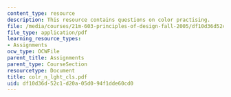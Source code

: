 ```yaml
---
content_type: resource
description: This resource contains questions on color practising.
file: /media/courses/21m-603-principles-of-design-fall-2005/df10d36d52c1d20a05d094f1dde60cd0_colr_n_lght_cls.pdf
file_type: application/pdf
learning_resource_types:
- Assignments
ocw_type: OCWFile
parent_title: Assignments
parent_type: CourseSection
resourcetype: Document
title: colr_n_lght_cls.pdf
uid: df10d36d-52c1-d20a-05d0-94f1dde60cd0
---
```

